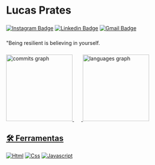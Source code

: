 # Lucas Prates

###

[![Instagram Badge](https://img.shields.io/badge/-@prateslr-1E90FF?style=flat-square&labelColor=1E90FF&logo=instagram&logoColor=white&link=https://instagram.com/prateslr/)](https://instagram.com/prateslr/) 
[![Linkedin Badge](https://img.shields.io/badge/-Lucas%20Prates-1E90FF?style=flat-square&logo=Linkedin&logoColor=white&link=https://www.linkedin.com/me?trk=p_mwlite_feed-secondary_nav)](https://www.linkedin.com/me?trk=p_mwlite_feed-secondary_nav) 
[![Gmail Badge](https://img.shields.io/badge/-lucas.rprates077@gmail.com-1E90FF?style=flat-square&logo=Gmail&logoColor=white&link=mailto:lucas.rprates077@gmail.com)](mailto:lucas.rprates077@gmail.com)

###

<div align="left">
 <p>"Being resilient is believing in yourself.</p>
</div>

###

<div align="left" width="100%">
  <a href="https://github.com/prateslr">
  <img height="180em" src="https://github-readme-stats.vercel.app/api?username=prateslr&show_icons=true&theme=dark&include_all_commits=true&count_private=true" alt="commits graph"/>   
  <img width="20"/>  
  <img src="https://github-readme-stats.vercel.app/api/top-langs?username=prateslr&locale=en&hide_title=false&layout=compact&card_width=320&langs_count=6&theme=dark&hide_border=false&order=2&custom_title=Languages" height="180em" alt="languages graph"/>
</div>

## 🛠️ Ferramentas

[![Html](https://skillicons.dev/icons?i=html&theme=dark&)](https://skillicons.dev)
[![Css](https://skillicons.dev/icons?i=css&theme=dark&)](https://skillicons.dev)
[![Javascript](https://skillicons.dev/icons?i=js&theme=dark&)](https://skillicons.dev)

